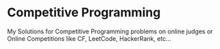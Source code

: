 # Competitive Programming
My Solutions for Competitive Programming problems on online judges or Online Competitions like CF, LeetCode, HackerRank, etc...
